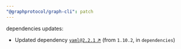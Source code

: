 ```yaml
---
"@graphprotocol/graph-cli": patch
---
```

dependencies updates:
  - Updated dependency [`yaml@2.2.1` ↗︎](https://www.npmjs.com/package/yaml/v/2.2.1) (from `1.10.2`, in `dependencies`)
